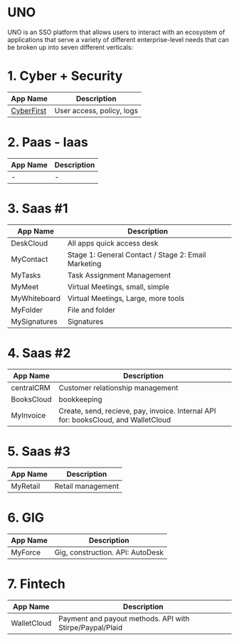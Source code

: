 # UNO
UNO is an SSO platform that allows users to interact with an ecosystem of applications that serve a variety of different enterprise-level needs that can be broken up into seven different verticals:

# 1. Cyber + Security
| App Name      | Description   | 
| ------------- | ------------- | 
| [CyberFirst](https://github.com/KylanThomson/CyberFirst) | User access, policy, logs | 

# 2. Paas - Iaas
| App Name      | Description   | 
| ------------- | ------------- | 
| - | - | 

# 3. Saas #1
| App Name      | Description   | 
| ------------- | ------------- | 
| DeskCloud | All apps quick access desk| 
| MyContact | Stage 1: General Contact / Stage 2: Email Marketing| 
| MyTasks | Task Assignment Management| 
| MyMeet | Virtual Meetings, small, simple| 
| MyWhiteboard | Virtual Meetings, Large, more tools| 
| MyFolder | File and folder| 
| MySignatures | Signatures| 

# 4. Saas #2
| App Name      | Description   | 
| ------------- | ------------- | 
| centralCRM | Customer relationship management| 
| BooksCloud | bookkeeping| 
| MyInvoice | Create, send, recieve, pay, invoice. Internal API for: booksCloud, and WalletCloud| 

# 5. Saas #3
| App Name      | Description   | 
| ------------- | ------------- | 
| MyRetail | Retail management| 

# 6. GIG
| App Name      | Description   | 
| ------------- | ------------- | 
| MyForce | Gig, construction. API: AutoDesk| 

# 7. Fintech
| App Name      | Description   | 
| ------------- | ------------- | 
| WalletCloud | Payment and payout methods. API with Stirpe/Paypal/Plaid| 

